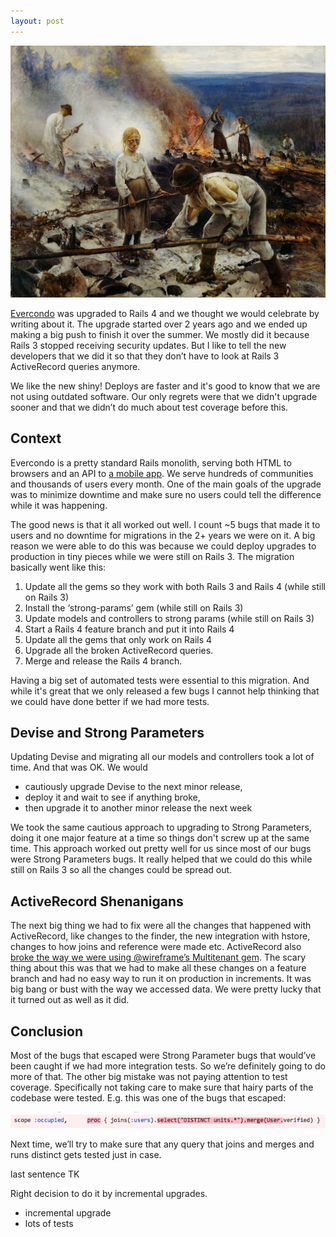 ```yaml
---
layout: post
---
```


<a href='http://classicprogrammerpaintings.com/post/142737403879/programmers-at-work-maintaining-a-ruby-on-rails'>
  <img src='/images/rails3-intro.png' alt='Classic Programmer Paintings: Programmers at work maintaining a Ruby on Rails application' class='img-rounded img-responsive' />
</a>

[Evercondo](http://app.evercondo.com) was upgraded to Rails 4 and we thought we would celebrate by writing about it. The upgrade started over 2 years ago and we ended up making a big push to finish it over the summer. We mostly did it because Rails 3 stopped receiving security updates. But I like to tell the new developers that we did it so that they don’t have to look at Rails 3 ActiveRecord queries anymore.

We like the new shiny! Deploys are faster and it's good to know that we are not using outdated software. Our only regrets were that we didn't upgrade sooner and that we didn’t do much about test coverage before this.

## Context

Evercondo is a pretty standard Rails monolith, serving both HTML to browsers and an API to [a mobile app](https://itunes.apple.com/us/app/evercondo-smart-condo-living/id1121372160). We serve hundreds of communities and thousands of users every month. One of the main goals of the upgrade was to minimize downtime and make sure no users could tell the difference while it was happening.

The good news is that it all worked out well. I count ~5 bugs that made it to users and no downtime for migrations in the 2+ years we were on it. A big reason we were able to do this was because we could deploy upgrades to production in tiny pieces while we were still on Rails 3. The migration basically went like this:

1. Update all the gems so they work with both Rails 3 and Rails 4 (while still on Rails 3)
2. Install the ‘strong-params’ gem (while still on Rails 3)
3. Update models and controllers to strong params (while still on Rails 3)
4. Start a Rails 4 feature branch and put it into Rails 4
5. Update all the gems that only work on Rails 4
6. Upgrade all the broken ActiveRecord queries.
7. Merge and release the Rails 4 branch.

Having a big set of automated tests were essential to this migration. And while it's great that we only released a few bugs I cannot help thinking that we could have done better if we had more tests.

## Devise and Strong Parameters

Updating Devise and migrating all our models and controllers took a lot of time. And that was OK. We would 

- cautiously upgrade Devise to the next minor release, 
- deploy it and wait to see if anything broke, 
- then upgrade it to another minor release the next week

We took the same cautious approach to upgrading to Strong Parameters, doing it one major feature at a time so things don't screw up at the same time. This approach worked out pretty well for us since most of our bugs were Strong Parameters bugs. It really helped that we could do this while still on Rails 3 so all the changes could be spread out.

## ActiveRecord Shenanigans

The next big thing we had to fix were all the changes that happened with ActiveRecord, like changes to the finder, the new integration with hstore, changes to how joins and reference were made etc. ActiveRecord also [broke the way we were using @wireframe’s Multitenant gem](https://github.com/wireframe/multitenant/pull/16). The scary thing about this was that we had to make all these changes on a feature branch and had no easy way to run it on production in increments. It was big bang or bust with the way we accessed data. We were pretty lucky that it turned out as well as it did.

## Conclusion

Most of the bugs that escaped were Strong Parameter bugs that would’ve been caught if we had more integration tests. So we’re definitely going to do more of that. The other big mistake was not paying attention to test coverage. Specifically not taking care to make sure that hairy parts of the codebase were tested. E.g. this was one of the bugs that escaped:

<img src='/images/rails3-conclusion.png' class='img-responsive' />

Next time, we’ll try to make sure that any query that joins and merges and runs distinct gets tested just in case. 

last sentence TK

Right decision to do it by incremental upgrades. 

- incremental upgrade
- lots of tests
